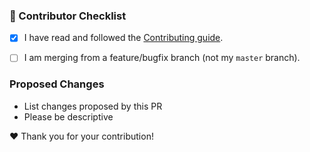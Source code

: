 ### 🚨 Contributor Checklist

 - [x] I have read and followed the [Contributing guide](https://github.com/sean0x42/kauri/blob/develop/.github/CONTRIBUTING.md).
 - [ ] I am merging from a feature/bugfix branch (not my `master` branch).


### Proposed Changes

 - List changes proposed by this PR
 - Please be descriptive

❤️ Thank you for your contribution!
